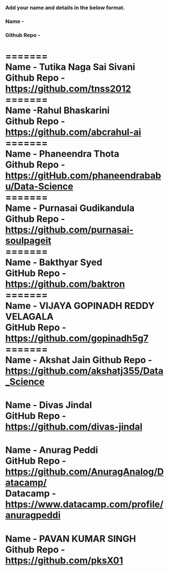 ### Add your name and details in the below format.
### Name - 
### Github Repo -
=======</br>
Name - Tutika Naga Sai Sivani</br>
Github Repo - https://github.com/tnss2012
=======</br>
Name -Rahul Bhaskarini <br/>
Github Repo -https://github.com/abcrahul-ai <br/>
======= <br/>
Name - Phaneendra Thota <br/>
Github Repo - https://gitHub.com/phaneendrababu/Data-Science<br/>
======= <br/>
Name - Purnasai Gudikandula <br/>
Github Repo - https://github.com/purnasai-soulpageit <br/>
=======<br/>
Name - Bakthyar Syed <br/>
GitHub Repo - https://github.com/baktron <br/>
=======<br/>
Name - VIJAYA GOPINADH REDDY VELAGALA <br/>
GitHub Repo - https://github.com/gopinadh5g7 <br/>
=======<br/>
Name - Akshat Jain
Github Repo -https://github.com/akshatj355/Data_Science <br/>
=======
Name - Divas Jindal <br/>
GitHub Repo - https://github.com/divas-jindal <br/>
=======
Name - Anurag Peddi <br/>
GitHub Repo - https://github.com/AnuragAnalog/Datacamp/ <br/>
Datacamp - https://www.datacamp.com/profile/anuragpeddi <br/>
======= 
Name - PAVAN KUMAR SINGH <br/>
Github Repo - https://github.com/pksX01 <br/>
=======


